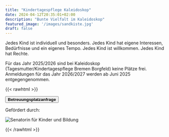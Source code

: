 ```yaml
---
title: "Kindertagespflege Kaleidoskop"
date: 2024-04-12T20:35:01+02:00
description: "Bunte Vielfalt im Kaleidoskop"
featured_image: '/images/sandkiste.jpg'
draft: false
---
```


Jedes Kind ist individuell und besonders. Jedes Kind hat eigene Interessen, Bedürfnisse und ein eigenes Tempo. Jedes Kind ist willkommen. Jedes Kind hat Rechte.

Für das Jahr 2025/2026 sind bei Kaleidoskop (Tagesmutter/Kindertagespflege Bremen Borgfeld) keine Plätze frei. 
Anmeldungen für das Jahr 2026/2027 werden ab Juni 2025 entgegengenommen.

{{< rawhtml >}}

<a href="mailto:info@kinder-kaleidoskop.de?subject=Betreuungsplatzanfrage bei Kaleidoskop">
<button class="ba bg-light-gray br2 f3 hover-bg-moon-gray link mt2 ph2 pv1"><strong>Betreuungsplatzanfrage</strong></button>
</a>


<div class="flex flex-wrap">
    <div class="w-100 w-100-ns w-50-l pa2">
        <p>Gefördert durch:</p>
    </div>
    <div class="w-100 w-100-ns w-100-m w-50-l m0 pa0 pa2-ns">
        <img src="/images/skb_logo.png" alt="Senatorin für Kinder und Bildung" class="br4 ma1">
    </div>
</div>

{{< /rawhtml >}}
